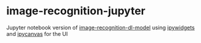 # image-recognition-jupyter
Jupyter notebook version of [image-recognition-dl-model][image-recog-github-link] using [ipywidgets][ipywidgetLink] and [ipycanvas][ipycanvasLink] for the UI

  [image-recog-github-link]: <https://github.com/ivanlieu/image-recognition-vs-dl-model>
  [ipywidgetLink]: <https://ipywidgets.readthedocs.io/en/latest/>
  [ipycanvasLink]: <https://github.com/martinRenou/ipycanvas>
